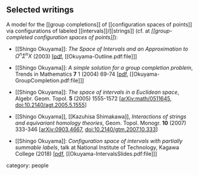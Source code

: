 

## Selected writings

A model for the [[group completions]] of [[configuration spaces of points]] via configurations of labeled [[intervals]]/[[strings]] (cf. at *[[group-completed configuration spaces of points]]*):

* [[Shingo Okuyama]]: *The Space of Intervals and an Approximation to $\Omega^n \Sigma^n X$* (2003) &lbrack;[pdf](https://repository.kulib.kyoto-u.ac.jp/dspace/bitstream/2433/43499/1/1343_07.pdf), [[Okuyama-Outline.pdf:file]]&rbrack;

* [[Shingo Okuyama]]: *A simple solution for a group completion problem*, Trends in Mathematics **7** 1 (2004) 69-74 &lbrack;[pdf](https://citeseerx.ist.psu.edu/document?repid=rep1&type=pdf&doi=9cdd95b10437b020b32e911934215eb398fbc411), [[Okuyama-GroupCompletion.pdf:file]]&rbrack;

* [[Shingo Okuyama]]: *The space of intervals in a Euclidean space*, Algebr. Geom. Topol. **5** (2005) 1555-1572 &lbrack;[arXiv:math/0511645](https://arxiv.org/abs/math/0511645), [doi:10.2140/agt.2005.5.1555](https://doi.org/10.2140/agt.2005.5.1555)&rbrack;

* [[Shingo Okuyama]], [[Kazuhisa Shimakawa]], _Interactions of strings and equivariant homology theories_, Geom. Topol. Monogr. **10** (2007) 333-346 &lbrack;[arXiv:0903.4667](https://arxiv.org/abs/0903.4667), [doi:10.2140/gtm.2007.10.333](https://doi.org/10.2140/gtm.2007.10.333)&rbrack;

* [[Shingo Okuyama]]: *Configuration space of intervals with partially summable labels*, talk at National Institute of Technology, Kagawa College (2018) &lbrack;[pdf](http://math.shinshu-u.ac.jp/~ksakai/AGM/18_Okuyama_slide.pdf), [[Okuyama-IntervalsSlides.pdf:file]]&rbrack;

category: people
